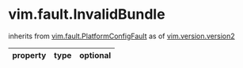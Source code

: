 vim.fault.InvalidBundle
=======================
inherits from [vim.fault.PlatformConfigFault](docs/vim.fault.PlatformConfigFault.md)
as of [vim.version.version2](docs/vim.version.md)

| property | type | optional |
|:---------|:-----|:---------|

